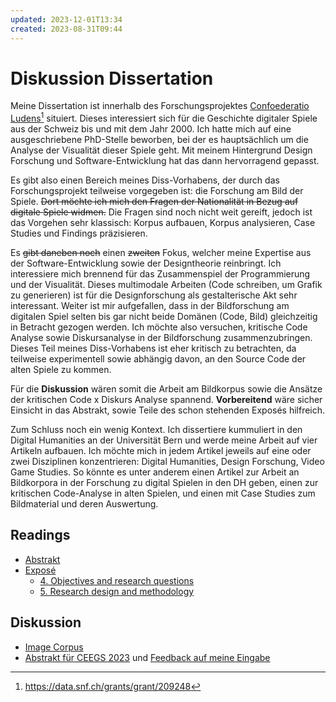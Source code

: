 ```yaml
---
updated: 2023-12-01T13:34
created: 2023-08-31T09:44
---
```

# Diskussion Dissertation
Meine Dissertation ist innerhalb des Forschungsprojektes [Confoederatio Ludens](https://chludens.ch/)[^1] situiert. Dieses interessiert sich für die Geschichte digitaler Spiele aus der Schweiz bis und mit dem Jahr 2000. Ich hatte mich auf eine ausgeschriebene PhD-Stelle beworben, bei der es hauptsächlich um die Analyse der Visualität dieser Spiele geht. Mit meinem Hintergrund Design Forschung und Software-Entwicklung hat das dann hervorragend gepasst.

Es gibt also einen Bereich meines Diss-Vorhabens, der durch das Forschungsprojekt teilweise vorgegeben ist: die Forschung am Bild der Spiele. ~~Dort möchte ich mich den Fragen der Nationalität in Bezug auf digitale Spiele widmen.~~ Die Fragen sind noch nicht weit gereift, jedoch ist das Vorgehen sehr klassisch: Korpus aufbauen, Korpus analysieren, Case Studies und Findings präzisieren.

Es ~~gibt daneben noch~~ einen ~~zweiten~~ Fokus, welcher meine Expertise aus der Software-Entwicklung sowie der Designtheorie reinbringt. Ich interessiere mich brennend für das Zusammenspiel der Programmierung und der Visualität. Dieses multimodale Arbeiten (Code schreiben, um Grafik zu generieren) ist für die Designforschung als gestalterische Akt sehr interessant. Weiter ist mir aufgefallen, dass in der Bildforschung am digitalen Spiel selten bis gar nicht beide Domänen (Code, Bild) gleichzeitig in Betracht gezogen werden. Ich möchte also versuchen, kritische Code Analyse sowie Diskursanalyse in der Bildforschung zusammenzubringen. Dieses Teil meines Diss-Vorhabens ist eher kritisch zu betrachten, da teilweise experimentell sowie abhängig davon, an den Source Code der alten Spiele zu kommen.

Für die **Diskussion** wären somit die Arbeit am Bildkorpus sowie die Ansätze der kritischen Code x Diskurs Analyse spannend. **Vorbereitend** wäre sicher Einsicht in das Abstrakt, sowie Teile des schon stehenden Exposés hilfreich.

Zum Schluss noch ein wenig Kontext. Ich dissertiere kummuliert in den Digital Humanities an der Universität Bern und werde meine Arbeit auf vier Artikeln aufbauen. Ich möchte mich in jedem Artikel jeweils auf eine oder zwei Disziplinen konzentrieren: Digital Humanities, Design Forschung, Video Game Studies. So könnte es unter anderem einen Artikel zur Arbeit an Bildkorpora in der Forschung zu digital Spielen in den DH geben, einen zur kritischen Code-Analyse in alten Spielen, und einen mit Case Studies zum Bildmaterial und deren Auswertung.

## Readings
- [Abstrakt](notes/Abstract.md)
- [Exposé](notes/expose.md)
	- [4. Objectives and research questions](notes/expose.md#objectives-and-research-questions)
	- [5. Research design and methodology](notes/expose.md#research-design-and-methodology)

## Diskussion
- [Image Corpus](notes/Image%20Corpus.md)
- [Abstrakt für CEEGS 2023](notes/ceegs_2023/ceegs_2023.md) und [Feedback auf meine Eingabe](notes/ceegs_2023/ceegs_2023_feedback.md)

[^1]: https://data.snf.ch/grants/grant/209248